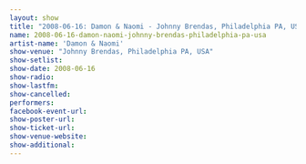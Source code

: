 ```yaml
---
layout: show
title: "2008-06-16: Damon & Naomi - Johnny Brendas, Philadelphia PA, USA"
name: 2008-06-16-damon-naomi-johnny-brendas-philadelphia-pa-usa
artist-name: 'Damon & Naomi'
show-venue: "Johnny Brendas, Philadelphia PA, USA"
show-setlist: 
show-date: 2008-06-16
show-radio: 
show-lastfm: 
show-cancelled: 
performers: 
facebook-event-url: 
show-poster-url: 
show-ticket-url: 
show-venue-website: 
show-additional: 
---
```


